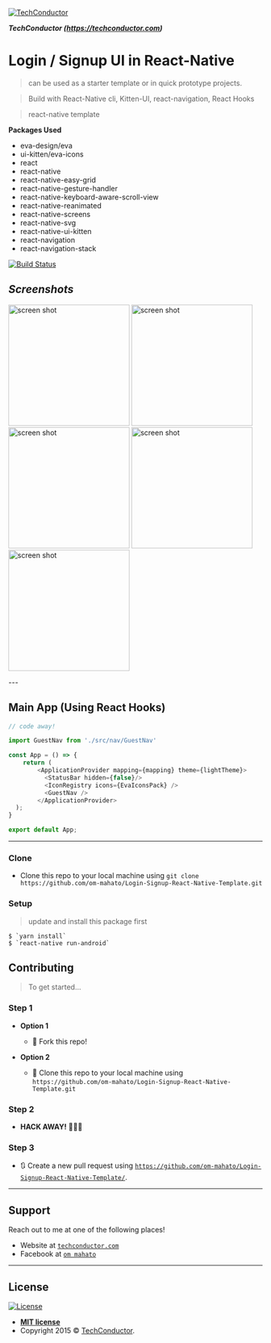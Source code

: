 <a href="https://techconductor.com"><img src="https://www.techconductor.com/assets/images/nav2.png" title="TechConductor" alt="TechConductor"></a>

***TechConductor (https://techconductor.com)***

# Login / Signup UI in React-Native 

> can be used as a starter template or in quick prototype projects.

> Build with React-Native cli, Kitten-UI, react-navigation, React Hooks

> react-native template

**Packages Used**

- eva-design/eva
- ui-kitten/eva-icons
- react
- react-native
- react-native-easy-grid
- react-native-gesture-handler
- react-native-keyboard-aware-scroll-view
- react-native-reanimated
- react-native-screens
- react-native-svg
- react-native-ui-kitten
- react-navigation
- react-navigation-stack

[![Build Status](http://img.shields.io/travis/badges/badgerbadgerbadger.svg?style=flat-square)](https://travis-ci.org/badges/badgerbadgerbadger) 


***Screenshots***
---
<p float="left">
<img width="240" alt="screen shot" src="https://www.techconductor.com/assets/images/payStripe-images/sc1.jpeg"> 
<img width="240" alt="screen shot" src="https://www.techconductor.com/assets/images/payStripe-images/sc2.jpeg"> 
<img width="240" alt="screen shot" src="https://www.techconductor.com/assets/images/payStripe-images/sc3.jpeg"> 
<img width="240" alt="screen shot" src="https://www.techconductor.com/assets/images/payStripe-images/sc4.jpeg"> 
<img width="240" alt="screen shot" src="https://www.techconductor.com/assets/images/payStripe-images/sc5.jpeg"> 
</p>
---


## Main App (Using React Hooks)

```javascript
// code away!

import GuestNav from './src/nav/GuestNav'

const App = () => {
    return (
        <ApplicationProvider mapping={mapping} theme={lightTheme}>
          <StatusBar hidden={false}/>
          <IconRegistry icons={EvaIconsPack} />
          <GuestNav />
        </ApplicationProvider>
  );
}

export default App;
```

---

### Clone

- Clone this repo to your local machine using `git clone https://github.com/om-mahato/Login-Signup-React-Native-Template.git`

### Setup

> update and install this package first

```shell
$ `yarn install`
$ `react-native run-android`
```



## Contributing

> To get started...

### Step 1

- **Option 1**
    - 🍴 Fork this repo!

- **Option 2**
    - 👯 Clone this repo to your local machine using `https://github.com/om-mahato/Login-Signup-React-Native-Template.git`

### Step 2

- **HACK AWAY!** 🔨🔨🔨

### Step 3

- 🔃 Create a new pull request using <a href="https://github.com/om-mahato/Login-Signup-React-Native-Template/" target="_blank">`https://github.com/om-mahato/Login-Signup-React-Native-Template/`</a>.

---



## Support

Reach out to me at one of the following places!

- Website at <a href="https://techconductor.com" target="_blank">`techconductor.com`</a>
- Facebook at <a href="https://facebook.com/ommahato121" target="_blank">`om mahato`</a>
---


## License

[![License](http://img.shields.io/:license-mit-blue.svg?style=flat-square)](http://badges.mit-license.org)

- **[MIT license](https://techconductor.com)**
- Copyright 2015 © <a href="https://techconductor.com" target="_blank">TechConductor</a>.
